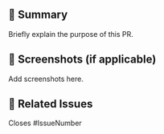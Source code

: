 ## 🚀 Summary
Briefly explain the purpose of this PR.

## 📸 Screenshots (if applicable)
Add screenshots here.

## 🔗 Related Issues
Closes #IssueNumber
